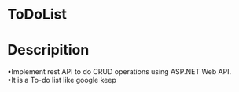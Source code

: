 # ToDoList
<h1>Descripition </h1>
•Implement rest API to do CRUD operations using ASP.NET Web API.<br/>
•It is a To-do list like google keep
